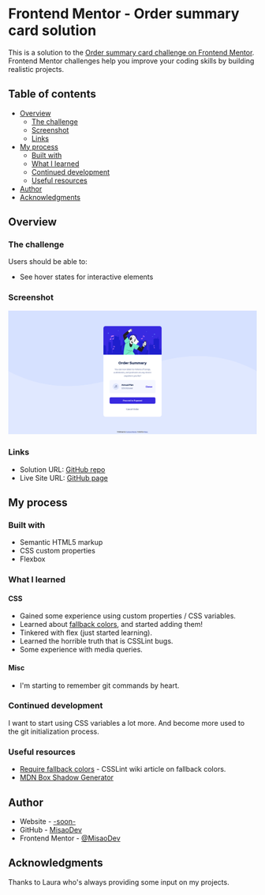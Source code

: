 # Frontend Mentor - Order summary card solution

This is a solution to the [Order summary card challenge on Frontend Mentor](https://www.frontendmentor.io/challenges/order-summary-component-QlPmajDUj). Frontend Mentor challenges help you improve your coding skills by building realistic projects. 

## Table of contents

- [Overview](#overview)
  - [The challenge](#the-challenge)
  - [Screenshot](#screenshot)
  - [Links](#links)
- [My process](#my-process)
  - [Built with](#built-with)
  - [What I learned](#what-i-learned)
  - [Continued development](#continued-development)
  - [Useful resources](#useful-resources)
- [Author](#author)
- [Acknowledgments](#acknowledgments)


## Overview

### The challenge

Users should be able to:

- See hover states for interactive elements

### Screenshot

![](./screenshot.jpg)

### Links

- Solution URL: [GitHub repo](https://github.com/MisaoDev/fm-order-summary-component)
- Live Site URL: [GitHub page](https://misaodev.github.io/fm-order-summary-component/)

## My process

### Built with

- Semantic HTML5 markup
- CSS custom properties
- Flexbox

### What I learned

#### CSS

- Gained some experience using custom properties / CSS variables.
- Learned about [fallback colors](https://github.com/CSSLint/csslint/wiki/Require-fallback-colors), and started adding them!
- Tinkered with flex (just started learning).
- Learned the horrible truth that is CSSLint bugs.
- Some experience with media queries.

#### Misc

- I'm starting to remember git commands by heart.


### Continued development

I want to start using CSS variables a lot more. And become more used to the git initialization process.


### Useful resources

- [Require fallback colors](https://github.com/CSSLint/csslint/wiki/Require-fallback-colors) - CSSLint wiki article on fallback colors.
- [MDN Box Shadow Generator](https://developer.mozilla.org/en-US/docs/Web/CSS/CSS_Background_and_Borders/Box-shadow_generator)


## Author

- Website - [-soon-](#)
- GitHub - [MisaoDev](https://github.com/MisaoDev)
- Frontend Mentor - [@MisaoDev](https://www.frontendmentor.io/profile/MisaoDev)

## Acknowledgments

Thanks to Laura who's always providing some input on my projects.
